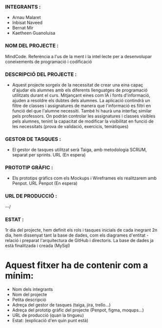 ### INTEGRANTS :
  - Arnau Malaret
  - Inbisat Naveed
  - Bernat Mir
  - Kaetheen Guanoluisa

### NOM DEL PROJECTE :
  MindCode.
  Referència a l'us de la ment i la intel·lecte per a desenvolupar coneixements de programació i codificació
  
### DESCRIPCIÓ DEL PROJECTE :
  - Aquest projecte sorgeix de la necessitat de crear una eina capaç d'ajudar els alumnes amb els diferents llenguatges de programació
  utilitzats durant el curs. Mitjançant eines com IA i fonts d'informació, ajuden a resoldre els dubtes dels alumnes. La aplicació
  contindrà un filtre de classes i assignatures de manera que l'informació es filtri en funció del que l'alumne necessiti. També hi
  haurà una interfaç similar pels professors. On podràn controlar les assignatures i classes visibles pels alumnes, tenint la capacitat
  de modificar la visibilitat en funció de les necessitats (prova de validació, exercicis, temàtiques)


### GESTOR DE TASQUES : 
  - El gestor de tasques utilitzat serà Taiga, amb metodologia SCRUM, separat per sprints.
    URL (En espera)



### PROTOTIP GRÀFIC :
  - Els prototips gràfics com els Mockups i Wireframes els realitzarem amb Penpot.
    URL Penpot (En espera)

### URL DE PRODUCCIÓ : 
--/


### ESTAT :
  1r dia del projecte, hem definit els rols i tasques inicials de cada inegrant
  2n dia, hem dissenyat tant la base de dades, com els diagrames d'entitat - relació i preparat l'arquitectura de GitHub i directoris. La base de dades ja està finalitzada i creada (MySql)




# Aquest fitxer ha de contenir com a mínim:
 * Nom dels integrants
 * Nom del projecte
 * Petita descripció
 * Adreça del gestor de tasques (taiga, jira, trello...)
 * Adreça del prototip gràfic del projecte (Penpot, figma, moqups...)
 * URL de producció (quan la tingueu)
 * Estat: (explicació d'en quin punt està)

